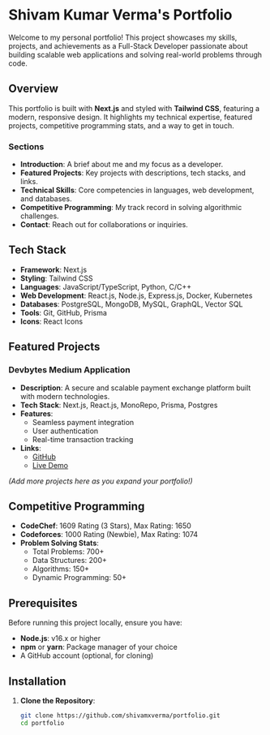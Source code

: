 # Shivam Kumar Verma's Portfolio

Welcome to my personal portfolio! This project showcases my skills, projects, and achievements as a Full-Stack Developer passionate about building scalable web applications and solving real-world problems through code.

## Overview

This portfolio is built with **Next.js** and styled with **Tailwind CSS**, featuring a modern, responsive design. It highlights my technical expertise, featured projects, competitive programming stats, and a way to get in touch.

### Sections
- **Introduction**: A brief about me and my focus as a developer.
- **Featured Projects**: Key projects with descriptions, tech stacks, and links.
- **Technical Skills**: Core competencies in languages, web development, and databases.
- **Competitive Programming**: My track record in solving algorithmic challenges.
- **Contact**: Reach out for collaborations or inquiries.

## Tech Stack
- **Framework**: Next.js
- **Styling**: Tailwind CSS
- **Languages**: JavaScript/TypeScript, Python, C/C++
- **Web Development**: React.js, Node.js, Express.js, Docker, Kubernetes
- **Databases**: PostgreSQL, MongoDB, MySQL, GraphQL, Vector SQL
- **Tools**: Git, GitHub, Prisma
- **Icons**: React Icons

## Featured Projects

### Devbytes Medium Application
- **Description**: A secure and scalable payment exchange platform built with modern technologies.
- **Tech Stack**: Next.js, React.js, MonoRepo, Prisma, Postgres
- **Features**:
  - Seamless payment integration
  - User authentication
  - Real-time transaction tracking
- **Links**:
  - [GitHub](https://github.com/shivamxverma/devbytes)
  - [Live Demo](https://devbytes.live)

*(Add more projects here as you expand your portfolio!)*

## Competitive Programming
- **CodeChef**: 1609 Rating (3 Stars), Max Rating: 1650
- **Codeforces**: 1000 Rating (Newbie), Max Rating: 1074
- **Problem Solving Stats**:
  - Total Problems: 700+
  - Data Structures: 200+
  - Algorithms: 150+
  - Dynamic Programming: 50+

## Prerequisites
Before running this project locally, ensure you have:
- **Node.js**: v16.x or higher
- **npm** or **yarn**: Package manager of your choice
- A GitHub account (optional, for cloning)

## Installation

1. **Clone the Repository**:
   ```bash
   git clone https://github.com/shivamxverma/portfolio.git
   cd portfolio